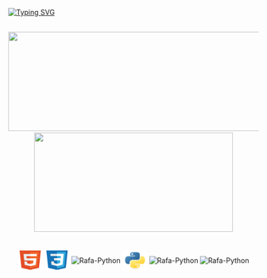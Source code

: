 [![Typing SVG](https://readme-typing-svg.herokuapp.com/?color=C577C2&size=35&center=true&vCenter=true&width=1000&lines=Olá,+me+chamo+Larissa+Crespo+Gomes;Tenho+19+anos;Sou+do+Rio+de+Janeiro,+RJ;Estudo+Ciências+da+Computação;Bem+vindo!+:%29)](https://git.io/typing-svg)

<div align='center'><br>
  <img width="600" height="200" src="https://github-readme-stats.vercel.app/api?username=Larrisa-G&show_icons=true&theme=onedark">
  <img width="400" height="200" src="https://github-readme-stats.vercel.app/api/top-langs/?username=Larrisa-G&size_weight=0.0005&count_weight=0.3&layout=compact&theme=highcontrast">
</div>

<div align='center' style="display: inline_block"><br><br>
  <img align="center" alt="Rafa-HTML" height="40" width="50" src="https://raw.githubusercontent.com/devicons/devicon/master/icons/html5/html5-original.svg">
  <img align="center" alt="Rafa-CSS" height="40" width="50" src="https://raw.githubusercontent.com/devicons/devicon/master/icons/css3/css3-original.svg">
  <img align="center" alt="Rafa-Python" height="40" width="50" src="https://cdn.jsdelivr.net/gh/devicons/devicon@latest/icons/java/java-original.svg">
  <img align="center" alt="Rafa-Python" height="40" width="50" src="https://raw.githubusercontent.com/devicons/devicon/master/icons/python/python-original.svg">  
  <img align="center" alt="Rafa-Python" height="50" width="60" src="https://cdn.jsdelivr.net/gh/devicons/devicon@latest/icons/pandas/pandas-original.svg">
  <img align="center" alt="Rafa-Python" height="60" width="70" src="https://cdn.jsdelivr.net/gh/devicons/devicon@latest/icons/sqlite/sqlite-original-wordmark.svg" />
</div>

##    